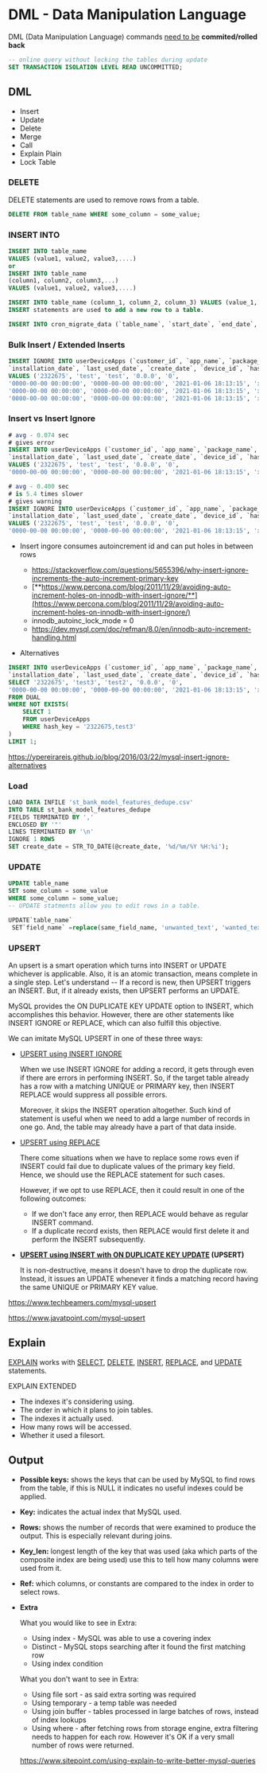 # DML - Data Manipulation Language

DML (Data Manipulation Language) commands [need to be](http://www.dba-oracle.com/t_dml_statements.htm) **commited/rolled back**

```sql
-- online query without locking the tables during update
SET TRANSACTION ISOLATION LEVEL READ UNCOMMITTED;
```

## DML

- Insert
- Update
- Delete
- Merge
- Call
- Explain Plain
- Lock Table

### DELETE

DELETE statements are used to remove rows from a table.

```sql
DELETE FROM table_name WHERE some_column = some_value;
```

### INSERT INTO

```sql
INSERT INTO table_name
VALUES (value1, value2, value3,....)
or
INSERT INTO table_name
(column1, column2, column3,...)
VALUES (value1, value2, value3,....)

INSERT INTO table_name (column_1, column_2, column_3) VALUES (value_1, 'value_2', value_3);
INSERT statements are used to add a new row to a table.

INSERT INTO cron_migrate_data (`table_name`, `start_date`, `end_date`, `s3_file_path`) VALUES ('equifax_raw_response', '2019-10-01 00:00:00', '2019-10-31 23:59:59', 's3-ap-south-1://stashfin-migration-data/rds/');
```

### Bulk Insert / Extended Inserts

```sql
INSERT IGNORE INTO userDeviceApps (`customer_id`, `app_name`, `package_name`, `version_name`, `version_code`,
`installation_date`, `last_used_date`, `create_date`, `device_id`, `hash_key`)
VALUES ('2322675', 'test', 'test', '0.0.0', '0',
'0000-00-00 00:00:00', '0000-00-00 00:00:00', '2021-01-06 18:13:15', 'xxx', '2322675,test4'), ('2322675', 'test', 'test', '0.0.0', '0',
'0000-00-00 00:00:00', '0000-00-00 00:00:00', '2021-01-06 18:13:15', 'xxx', '2322675,test5'), ('2322675', 'test', 'test', '0.0.0', '0',
'0000-00-00 00:00:00', '0000-00-00 00:00:00', '2021-01-06 18:13:15', 'xxx', '2322675,test7');
```

### Insert vs Insert Ignore

```sql
# avg - 0.074 sec
# gives error
INSERT INTO userDeviceApps (`customer_id`, `app_name`, `package_name`, `version_name`, `version_code`,
`installation_date`, `last_used_date`, `create_date`, `device_id`, `hash_key`)
VALUES ('2322675', 'test', 'test', '0.0.0', '0',
'0000-00-00 00:00:00', '0000-00-00 00:00:00', '2021-01-06 18:13:15', 'xxx', '2322675,test');

# avg - 0.400 sec
# is 5.4 times slower
# gives warning
INSERT IGNORE INTO userDeviceApps (`customer_id`, `app_name`, `package_name`, `version_name`, `version_code`,
`installation_date`, `last_used_date`, `create_date`, `device_id`, `hash_key`)
VALUES ('2322675', 'test', 'test', '0.0.0', '0',
'0000-00-00 00:00:00', '0000-00-00 00:00:00', '2021-01-06 18:13:15', 'xxx', '2322675,test');
```

- Insert ingore consumes autoincrement id and can put holes in between rows
  - <https://stackoverflow.com/questions/5655396/why-insert-ignore-increments-the-auto-increment-primary-key>
  - [**https://www.percona.com/blog/2011/11/29/avoiding-auto-increment-holes-on-innodb-with-insert-ignore/**](https://www.percona.com/blog/2011/11/29/avoiding-auto-increment-holes-on-innodb-with-insert-ignore/)
  - innodb_autoinc_lock_mode = 0
  - <https://dev.mysql.com/doc/refman/8.0/en/innodb-auto-increment-handling.html>

- Alternatives

```sql
INSERT INTO userDeviceApps (`customer_id`, `app_name`, `package_name`, `version_name`, `version_code`,
`installation_date`, `last_used_date`, `create_date`, `device_id`, `hash_key`)
SELECT '2322675', 'test3', 'test2', '0.0.0', '0',
'0000-00-00 00:00:00', '0000-00-00 00:00:00', '2021-01-06 18:13:15', 'xxx', '2322675,test3'
FROM DUAL
WHERE NOT EXISTS(
    SELECT 1
    FROM userDeviceApps
    WHERE hash_key = '2322675,test3'
)
LIMIT 1;
```

<https://ypereirareis.github.io/blog/2016/03/22/mysql-insert-ignore-alternatives>

### Load

```sql
LOAD DATA INFILE 'st_bank_model_features_dedupe.csv'
INTO TABLE st_bank_model_features_dedupe
FIELDS TERMINATED BY ','
ENCLOSED BY '"'
LINES TERMINATED BY '\n'
IGNORE 1 ROWS
SET create_date = STR_TO_DATE(@create_date, '%d/%m/%Y %H:%i');
```

### UPDATE

```sql
UPDATE table_name
SET some_column = some_value
WHERE some_column = some_value;
-- UPDATE statments allow you to edit rows in a table.

UPDATE`table_name`
 SET`field_name` =replace(same_field_name, 'unwanted_text', 'wanted_text')
```

### UPSERT

An upsert is a smart operation which turns into INSERT or UPDATE whichever is applicable. Also, it is an atomic transaction, means complete in a single step. Let's understand -- If a record is new, then UPSERT triggers an INSERT. But, if it already exists, then UPSERT performs an UPDATE.

MySQL provides the ON DUPLICATE KEY UPDATE option to INSERT, which accomplishes this behavior. However, there are other statements like INSERT IGNORE or REPLACE, which can also fulfill this objective.

We can imitate MySQL UPSERT in one of these three ways:

- [UPSERT using INSERT IGNORE](https://www.techbeamers.com/mysql-upsert/#upsert-using-insert)

  When we use INSERT IGNORE for adding a record, it gets through even if there are errors in performing INSERT. So, if the target table already has a row with a matching UNIQUE or PRIMARY key, then INSERT REPLACE would suppress all possible errors.

  Moreover, it skips the INSERT operation altogether. Such kind of statement is useful when we need to add a large number of records in one go. And, the table may already have a part of that data inside.

- [UPSERT using REPLACE](https://www.techbeamers.com/mysql-upsert/#upsert-using-replace)

  There come situations when we have to replace some rows even if INSERT could fail due to duplicate values of the primary key field. Hence, we should use the REPLACE statement for such cases.

  However, if we opt to use REPLACE, then it could result in one of the following outcomes:

  - If we don't face any error, then REPLACE would behave as regular INSERT command.
  - If a duplicate record exists, then REPLACE would first delete it and perform the INSERT subsequently.

- **[UPSERT using INSERT with ON DUPLICATE KEY UPDATE](https://www.techbeamers.com/mysql-upsert/#upsert-using-update) (UPSERT)**

  It is non-destructive, means it doesn't have to drop the duplicate row. Instead, it issues an UPDATE whenever it finds a matching record having the same UNIQUE or PRIMARY KEY value.

<https://www.techbeamers.com/mysql-upsert>

<https://www.javatpoint.com/mysql-upsert>

## Explain

[EXPLAIN](https://dev.mysql.com/doc/refman/5.7/en/explain.html) works with [SELECT](https://dev.mysql.com/doc/refman/5.7/en/select.html), [DELETE](https://dev.mysql.com/doc/refman/5.7/en/delete.html), [INSERT](https://dev.mysql.com/doc/refman/5.7/en/insert.html), [REPLACE](https://dev.mysql.com/doc/refman/5.7/en/replace.html), and [UPDATE](https://dev.mysql.com/doc/refman/5.7/en/update.html) statements.

EXPLAIN EXTENDED

- The indexes it's considering using.
- The order in which it plans to join tables.
- The indexes it actually used.
- How many rows will be accessed.
- Whether it used a filesort.

## Output

- **Possible keys:** shows the keys that can be used by MySQL to find rows from the table, if this is NULL it indicates no useful indexes could be applied.
- **Key:** indicates the actual index that MySQL used.
- **Rows:** shows the number of records that were examined to produce the output. This is especially relevant during joins.
- **Key_len:** longest length of the key that was used (aka which parts of the composite index are being used) use this to tell how many columns were used from it.
- **Ref:** which columns, or constants are compared to the index in order to select rows.

- **Extra**

  What you would like to see in Extra:

  - Using index - MySQL was able to use a covering index
  - Distinct - MySQL stops searching after it found the first matching row
  - Using index condition

  What you don't want to see in Extra:

  - Using file sort - as said extra sorting was required
  - Using temporary - a temp table was needed
  - Using join buffer - tables processed in large batches of rows, instead of index lookups
  - Using where - after fetching rows from storage engine, extra filtering needs to happen for each row. However it's OK if a very small number of rows were returned.

  <https://www.sitepoint.com/using-explain-to-write-better-mysql-queries>
